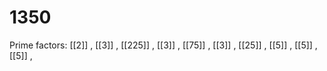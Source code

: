 # 1350

Prime factors: [[2]] , [[3]] , [[225]] , [[3]] , [[75]] , [[3]] , [[25]] , [[5]] , [[5]] , [[5]] , 